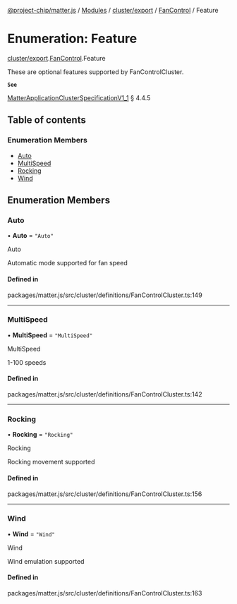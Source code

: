 [@project-chip/matter.js](../README.md) / [Modules](../modules.md) / [cluster/export](../modules/cluster_export.md) / [FanControl](../modules/cluster_export.FanControl.md) / Feature

# Enumeration: Feature

[cluster/export](../modules/cluster_export.md).[FanControl](../modules/cluster_export.FanControl.md).Feature

These are optional features supported by FanControlCluster.

**`See`**

[MatterApplicationClusterSpecificationV1_1](../interfaces/spec_export.MatterApplicationClusterSpecificationV1_1.md) § 4.4.5

## Table of contents

### Enumeration Members

- [Auto](cluster_export.FanControl.Feature.md#auto)
- [MultiSpeed](cluster_export.FanControl.Feature.md#multispeed)
- [Rocking](cluster_export.FanControl.Feature.md#rocking)
- [Wind](cluster_export.FanControl.Feature.md#wind)

## Enumeration Members

### Auto

• **Auto** = ``"Auto"``

Auto

Automatic mode supported for fan speed

#### Defined in

packages/matter.js/src/cluster/definitions/FanControlCluster.ts:149

___

### MultiSpeed

• **MultiSpeed** = ``"MultiSpeed"``

MultiSpeed

1-100 speeds

#### Defined in

packages/matter.js/src/cluster/definitions/FanControlCluster.ts:142

___

### Rocking

• **Rocking** = ``"Rocking"``

Rocking

Rocking movement supported

#### Defined in

packages/matter.js/src/cluster/definitions/FanControlCluster.ts:156

___

### Wind

• **Wind** = ``"Wind"``

Wind

Wind emulation supported

#### Defined in

packages/matter.js/src/cluster/definitions/FanControlCluster.ts:163
